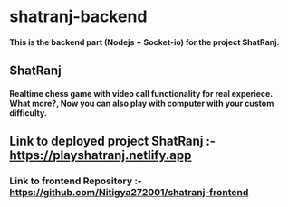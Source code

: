 # shatranj-backend
#### This is the backend part (Nodejs + Socket-io) for the project ShatRanj.


## ShatRanj
#### Realtime chess game with video call functionality for real experiece. What more?, Now you can also play with computer with your custom difficulty.

## Link to deployed project ShatRanj :- https://playshatranj.netlify.app
### Link to frontend Repository :- https://github.com/Nitigya272001/shatranj-frontend
